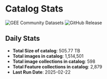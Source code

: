 # Catalog Stats

![GEE Community Datasets](https://img.shields.io/endpoint?url=https://gist.githubusercontent.com/samapriya/34bc0c1280d475d3a69e3b60a706226e/raw/community.json)
![GitHub Release](https://img.shields.io/github/v/release/samapriya/awesome-gee-community-datasets)

## Daily Stats

<!-- START_MARKER -->
* **Total Size of catalog**: 505.77 TB
* **Total images in catalog**: 1,514,501
* **Total image collections in catalog**: 598
* **Total Feature collections in catalog**: 2,879
* **Last Run Date**: 2025-02-22
<!-- END_MARKER -->
